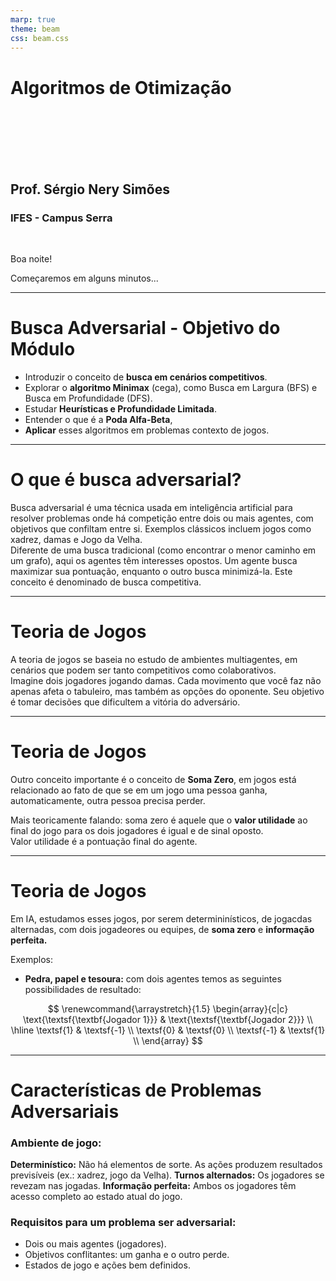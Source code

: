 ```yaml
---
marp: true
theme: beam
css: beam.css
---
```


<!-- _class: title -->

# **Algoritmos de Otimização**

<br><br><br><br><br>

## Prof. Sérgio Nery Simões
### IFES - Campus Serra

<br>

Boa noite!

Começaremos em alguns minutos...

---

# **Busca Adversarial - Objetivo do Módulo**

  - Introduzir o conceito de **busca em cenários competitivos**.
  - Explorar o **algoritmo Minimax** (cega), como Busca em Largura (BFS) e Busca em Profundidade (DFS).
  - Estudar **Heurísticas e Profundidade Limitada**.
  - Entender o que é a **Poda Alfa-Beta**, 
  - **Aplicar** esses algoritmos em problemas contexto de jogos. 
  
---

# **O que é busca adversarial?**

Busca adversarial é uma técnica usada em inteligência artificial para resolver problemas onde há competição entre dois ou mais agentes, com objetivos que confiltam entre si. Exemplos clássicos incluem jogos como xadrez, damas e Jogo da Velha.
<br>
Diferente de uma busca tradicional (como encontrar o menor caminho em um grafo), aqui os agentes têm interesses opostos.
Um agente busca maximizar sua pontuação, enquanto o outro busca minimizá-la. Este conceito é denominado de busca competitiva. 


---

# **Teoria de Jogos**

A teoria de jogos se baseia no estudo de ambientes multiagentes, em cenários que podem ser tanto competitivos como colaborativos. 
<br>
Imagine dois jogadores jogando damas. Cada movimento que você faz não apenas afeta o tabuleiro, mas também as opções do oponente. Seu objetivo é tomar decisões que dificultem a vitória do adversário.

---

# **Teoria de Jogos**

Outro conceito importante é o conceito de **Soma Zero**, em jogos está relacionado ao fato de que se em um jogo uma pessoa ganha, automaticamente, outra pessoa precisa perder. 

Mais teoricamente falando: soma zero é aquele que o **valor utilidade** ao final do
jogo para os dois jogadores é igual e de sinal oposto.
<br>
Valor utilidade é a pontuação final do agente.

---

# **Teoria de Jogos**

Em IA, estudamos esses jogos, por serem determininísticos, de jogacdas alternadas, com dois jogadeores ou equipes, de **soma zero** e **informação perfeita.**

Exemplos: 

- **Pedra, papel e tesoura:** com dois agentes temos as seguintes possibilidades de resultado:

$$
\renewcommand{\arraystretch}{1.5} 
\begin{array}{c|c}
\text{\textsf{\textbf{Jogador 1}}} & \text{\textsf{\textbf{Jogador 2}}} \\ \hline
\textsf{1} & \textsf{-1} \\
\textsf{0} & \textsf{0} \\
\textsf{-1} & \textsf{1} \\
\end{array}
$$


<!-- | Jogador 1 | Jogador 2 |
    |-----------|-----------|
    |     1     |     -1    |
    |     0     |     0     |
    |     -1    |     1     | -->



---
# **Características de Problemas Adversariais** 

### Ambiente de jogo:
**Determinístico:** Não há elementos de sorte. As ações produzem resultados previsíveis (ex.: xadrez, jogo da Velha).
**Turnos alternados:** Os jogadores se revezam nas jogadas.
**Informação perfeita:** Ambos os jogadores têm acesso completo ao estado atual do jogo.
### Requisitos para um problema ser adversarial:
- Dois ou mais agentes (jogadores).
- Objetivos conflitantes: um ganha e o outro perde.
- Estados de jogo e ações bem definidos.